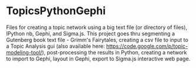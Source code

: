 TopicsPythonGephi
=================

Files for creating a topic network using a big text file (or directory of files), IPython nb, Gephi, and Sigma.js.  This project goes thru segmenting a Gutenberg book text file - Grimm's Fairytales, creating a csv file to input to a Topic Analysis gui (also available here: https://code.google.com/p/topic-modeling-tool/), post-processing the results in Python, creating a network to import to Gephi, layout in Gephi, export to Sigma.js interactive web page.
